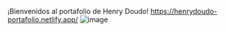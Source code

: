 ¡Bienvenidos al portafolio de Henry Doudo!
https://henrydoudo-portafolio.netlify.app/
![image](https://github.com/HenryDc1/miportafolio/assets/115980729/174fa0f7-80c0-4040-b6e9-7e3d88e40898)


